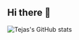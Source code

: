 ## Hi there 👋

<!--
**TejasvPathre07/TejasvPathre07** is a ✨ _special_ ✨ repository because its `README.md` (this file) appears on your GitHub profile.

Here are some ideas to get you started:

- 🔭 I’m currently working on ...
- 🌱 I’m currently learning ...
- 👯 I’m looking to collaborate on ...
- 🤔 I’m looking for help with ...
- 💬 Ask me about ...
- 📫 How to reach me: ...
- 😄 Pronouns: ...
- ⚡ Fun fact: ...
-->

![Tejas's GitHub stats](https://github-readme-stats.vercel.app/api?username=TejasvPathre07&show_icons=true&theme=radical)
